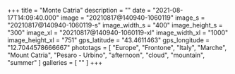 +++
title = "Monte Catria"
description = ""
date = "2021-08-17T14:09:40.000"
image = "20210817@140940-1060119"
image_s = "20210817@140940-1060119-s"
image_width_s = "400"
image_height_s = "300"
image_xl = "20210817@140940-1060119-xl"
image_width_xl = "1000"
image_height_xl = "751"
gps_latitude = "43.4611463"
gps_longitude = "12.7044578666667"
phototags = [ "Europe", "Frontone", "Italy", "Marche", "Mount Catria", "Pesaro - Urbino", "afternoon", "cloud", "mountain", "summer" ]
galleries = [ "" ]
+++
